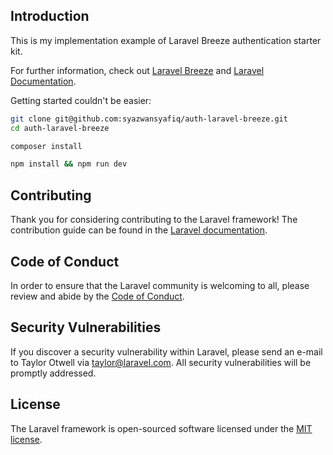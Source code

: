 
## Introduction
This is my implementation example of Laravel Breeze authentication starter kit.

For further information, check out [Laravel Breeze](https://github.com/laravel/breeze) and [Laravel Documentation](https://laravel.com/docs/8.x/starter-kits).

Getting started couldn't be easier:

```bash
git clone git@github.com:syazwansyafiq/auth-laravel-breeze.git
cd auth-laravel-breeze

composer install

npm install && npm run dev
```

## Contributing

Thank you for considering contributing to the Laravel framework! The contribution guide can be found in the [Laravel documentation](https://laravel.com/docs/contributions).

## Code of Conduct

In order to ensure that the Laravel community is welcoming to all, please review and abide by the [Code of Conduct](https://laravel.com/docs/contributions#code-of-conduct).

## Security Vulnerabilities

If you discover a security vulnerability within Laravel, please send an e-mail to Taylor Otwell via [taylor@laravel.com](mailto:taylor@laravel.com). All security vulnerabilities will be promptly addressed.

## License

The Laravel framework is open-sourced software licensed under the [MIT license](https://opensource.org/licenses/MIT).

